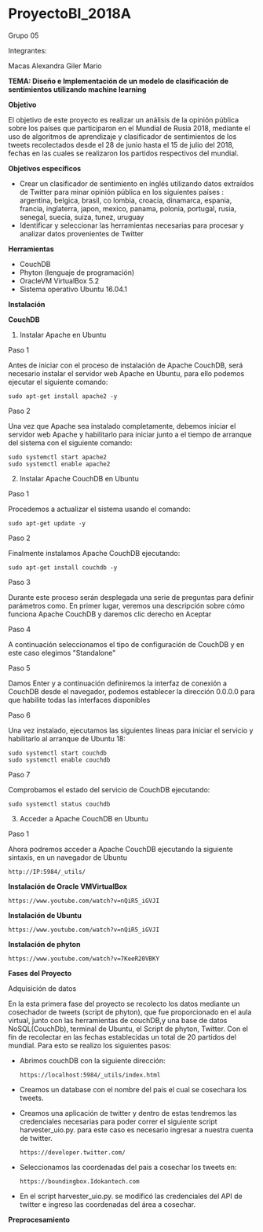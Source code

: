 # ProyectoBI_2018A
Grupo 05


Integrantes:

Macas Alexandra
Giler Mario
             
**TEMA: Diseño e Implementación de un modelo de clasificación de sentimientos utilizando 
machine learning** 


**Objetivo**

El objetivo de este proyecto es realizar un análisis de la opinión pública sobre los países que participaron en el Mundial de Rusia 2018, mediante el uso de algoritmos de aprendizaje y clasificador de sentimientos de los tweets recolectados desde el 28 de junio hasta el 15 de julio del 2018, fechas en las cuales se realizaron los partidos respectivos del mundial.

**Objetivos específicos**


+ Crear  un  clasificador  de  sentimiento en  inglés  utilizando  datos 
extraídos
de  Twitter  para  minar 
opinión pública en los siguientes 
países
: argentina, belgica, brasil, co
lombia, croacia, dinamarca, 
espania,  francia,  inglaterra,  japon,  mexico,  panama,  polonia,  portugal,  rusia,  senegal,  suecia, 
suiza, tunez, uruguay
+ Identificar y seleccionar las herramientas necesarias para procesar y analizar datos provenientes 
de Twitter


**Herramientas**
+ CouchDB
+ Phyton (lenguaje de programación)
+ OracleVM VirtualBox 5.2 
+ Sistema operativo Ubuntu 16.04.1

**Instalación**

**CouchDB**

1. Instalar Apache en Ubuntu


Paso 1

Antes de iniciar con el proceso de instalación de Apache CouchDB, será necesario instalar el servidor web Apache en Ubuntu, para ello podemos ejecutar el siguiente comando:

    sudo apt-get install apache2 -y
    
Paso 2

Una vez que Apache sea instalado completamente, debemos iniciar el servidor web Apache y habilitarlo para iniciar junto a el tiempo de arranque del sistema con el siguiente comando:

    sudo systemctl start apache2
    sudo systemctl enable apache2
    
 2. Instalar Apache CouchDB en Ubuntu
 
 
Paso 1

Procedemos a actualizar el sistema usando el comando:

    sudo apt-get update -y

Paso 2

Finalmente instalamos Apache CouchDB ejecutando:

    sudo apt-get install couchdb -y

Paso 3

Durante este proceso serán desplegada una serie de preguntas para definir parámetros como. En primer lugar, veremos una descripción sobre cómo funciona Apache CouchDB y daremos clic derecho en Aceptar

Paso 4

A continuación seleccionamos el tipo de configuración de CouchDB y en este caso elegimos "Standalone"


Paso 5

Damos Enter y a continuación definiremos la interfaz de conexión a CouchDB desde el navegador, podemos establecer la dirección 0.0.0.0 para que habilite todas las interfaces disponibles

Paso 6

Una vez instalado, ejecutamos las siguientes líneas para iniciar el servicio y habilitarlo al arranque de Ubuntu 18:

    sudo systemctl start couchdb
    sudo systemctl enable couchdb

Paso 7

Comprobamos el estado del servicio de CouchDB ejecutando:

    sudo systemctl status couchdb


3. Acceder a Apache CouchDB en Ubuntu 

 Paso 1

Ahora podremos acceder a Apache CouchDB ejecutando la siguiente sintaxis, en un navegador de Ubuntu

    http://IP:5984/_utils/
    
**Instalación de Oracle VMVirtualBox**

    https://www.youtube.com/watch?v=nQiR5_iGVJI
    
**Instalación de Ubuntu**

    https://www.youtube.com/watch?v=nQiR5_iGVJI
    
**Instalación de phyton**

    https://www.youtube.com/watch?v=7KeeR20VBKY
    
**Fases del Proyecto**


Adquisición de datos


En la esta primera fase del proyecto se recolecto los datos mediante un cosechador de tweets (script de phyton), que fue proporcionado en el aula virtual, junto con las herramientas de couchDB,y una base de datos NoSQL(CouchDb), terminal de Ubuntu, el Script de phyton, Twitter. Con el fin de recolectar en las fechas establecidas un total de 20 partidos del mundial.
Para esto se realizo los siguientes pasos:
+ Abrimos couchDB con la siguiente dirección:

      https://localhost:5984/_utils/index.html
       
+ Creamos un database con el nombre del país el cual se cosechara los tweets.
+ Creamos una aplicación de twitter y dentro de estas tendremos las credenciales necesarias para poder correr el siguiente script harvester_uio.py. para este caso es necesario ingresar a nuestra cuenta de twitter.

      https://developer.twitter.com/
+ Seleccionamos las coordenadas del país a cosechar los tweets en:

      https://boundingbox.Idokantech.com 
+ En el script harvester_uio.py. se modificó las credenciales del API de twitter e ingreso las coordenadas del área a cosechar.

**Preprocesamiento**


















